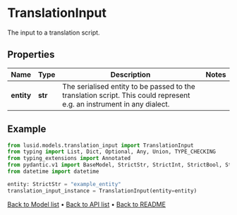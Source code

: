 # TranslationInput

The input to a translation script.
## Properties
Name | Type | Description | Notes
------------ | ------------- | ------------- | -------------
**entity** | **str** | The serialised entity to be passed to the translation script. This could represent e.g. an instrument in any  dialect. | 
## Example

```python
from lusid.models.translation_input import TranslationInput
from typing import List, Dict, Optional, Any, Union, TYPE_CHECKING
from typing_extensions import Annotated
from pydantic.v1 import BaseModel, StrictStr, StrictInt, StrictBool, StrictFloat, StrictBytes, Field, validator, ValidationError, conlist, constr
from datetime import datetime

entity: StrictStr = "example_entity"
translation_input_instance = TranslationInput(entity=entity)

```

[Back to Model list](../README.md#documentation-for-models) &#8226; [Back to API list](../README.md#documentation-for-api-endpoints) &#8226; [Back to README](../README.md)

